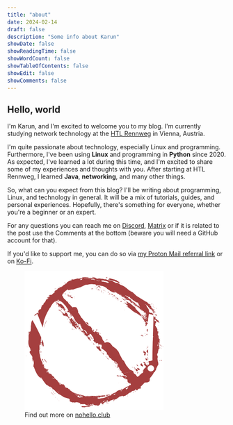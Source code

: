 ```yaml
---
title: "about"
date: 2024-02-14
draft: false
description: "Some info about Karun"
showDate: false
showReadingTime: false
showWordCount: false
showTableOfContents: false
showEdit: false
showComments: false
---
```


## Hello, world

I'm Karun, and I'm excited to welcome you to my blog. I'm currently studying
network technology at the [HTL Rennweg](https://htl.rennweg.at/) in Vienna,
Austria.

I'm quite passionate about technology, especially Linux and programming.
Furthermore, I've been using **Linux** and programming in **Python** since 2020.
As expected, I've learned a lot during this time, and I'm excited to share
some of my experiences and thoughts with you. After starting at HTL Rennweg, I
learned **Java**, **networking**, and many other things.

So, what can you expect from this blog? I'll be writing about programming,
Linux, and technology in general. It will be a mix of tutorials, guides, and
personal experiences. Hopefully, there's something for everyone, whether you're
a beginner or an expert.

For any questions you can reach me on
[Discord](https://discord.com/users/598851082902306826),
[Matrix](https://matrix.to/#/@mrsom3body:matrix.org) or if it is related to
the post use the Comments at the bottom (beware you will need a GitHub account
for that).

If you'd like to support me, you can do so via [my Proton
Mail referral link](https://pr.tn/ref/0Z6AEQY5T7RG) or on
[Ko-Fi](https://ko-fi.com/mrsom3body).

<figure>
  <img
    src="nohello_320_tr_w.png"
    alt="nohello.club logo" />
  <figcaption>Find out more on <a href="https://nohello.club">nohello.club</a></figcaption>
</figure>
